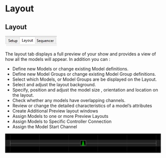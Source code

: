 # Layout

## Layout

![](../../.gitbook/assets/layout-tab.JPG)



The layout tab displays a full preview of your show and provides a view of how all the models will appear. In addition you can :

* Define new Models or change existing Model definitions.
* Define new Model Groups or change existing Model Group definitions.
* Select which Models, or Model Groups are be displayed on the Layout.
* Select and adjust the layout background.
* Specify, position and adjust the model size , orientation and location on the layout.
* Check whether any models have overlapping channels.
* Review or change the detailed characteristics of a model’s attributes
* Create Additional Preview layout windows
* Assign Models to one or more  Preview Layouts
* Assign Models to Specific Controller Connection
* Assign the Model Start Channel

![](../../.gitbook/assets/image%20%28623%29.png)

